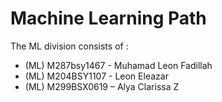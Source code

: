 # Machine Learning Path

The ML division consists of :

- (ML) M287bsy1467 - Muhamad Leon Fadillah
- (ML) M204BSY1107 - Leon Eleazar
- (ML) M299BSX0619 – Alya Clarissa Z
